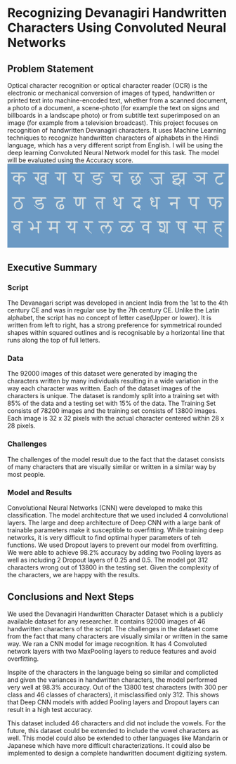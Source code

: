 # Recognizing Devanagiri Handwritten Characters Using Convoluted Neural Networks

## Problem Statement
Optical character recognition or optical character reader (OCR) is the electronic or mechanical conversion of images of typed, handwritten or printed text into machine-encoded text, whether from a scanned document, a photo of a document, a scene-photo (for example the text on signs and billboards in a landscape photo) or from subtitle text superimposed on an image (for example from a television broadcast). This project focuses on recognition of handwritten Devanagiri characters. It uses Machine Learning techniques to recognize handwritten characters of alphabets in the Hindi language, which has a very different script from English. I will be using the deep learning Convoluted Neural Network model for this task. The model will be evaluated using the Accuracy score.
![devanagiri script](./images/devanagiri.png)

## Executive Summary

### Script

The Devanagari script was developed in ancient India from the 1st to the 4th century CE and was in regular use by the 7th century CE. Unlike the Latin alphabet, the script has no concept of letter case(Upper or lower). It is written from left to right, has a strong preference for symmetrical rounded shapes within squared outlines and is recognisable by a horizontal line that runs along the top of full letters.

### Data

The 92000 images of this dataset were generated by imaging the characters written by many individuals resulting in a wide variation in the way each character was written. Each of the dataset images of the characters is unique. The dataset is randomly split into a training set with 85% of the data and a testing set with 15% of the data. The Training Set consists of 78200 images and the training set consists of 13800 images. Each image is 32 x 32 pixels with the actual character centered within 28 x 28 pixels.

### Challenges

The challenges of the model result due to the fact that the dataset consists of many characters that are visually similar or written in a similar way by most people.

### Model and Results

Convolutional Neural Networks (CNN) were developed to make this classification. The model architecture that we used included 4 convolutional layers. The large and deep architecture of Deep CNN with a large bank of trainable parameters make it susceptible to overfitting. While training deep networks, it is very difficult to find optimal hyper parameters of teh functions. We used Dropout layers to prevent our model from overfitting. We were able to achieve 98.2% accuracy by adding two Pooling layers as well as including 2 Dropout layers of 0.25 and 0.5. The model got 312 characters wrong out of 13800 in the testing set. Given the complexity of the characters, we are happy with the results.


## Conclusions and Next Steps
We used the Devanagiri Handwritten Character Dataset which is a publicly available dataset for any researcher. It contains 92000 images of 46 handwritten characters of the script. The challenges in the dataset come from the fact that many characters are visually similar or written in the same way. We ran a CNN model for image recognition. It has 4 Convoluted network layers with two MaxPooling layers to reduce features and avoid overfitting.

Inspite of the characters in the language being so similar and complicted and given the variances in handwritten characters, the model performed very well at 98.3% accuracy. Out of the 13800 test characters (with 300 per class and 46 classes of characters), it misclassified only 312. This shows that Deep CNN models with added Pooling layers and Dropout layers can result in a high test accuracy.

This dataset included 46 characters and did not include the vowels. For the future, this dataset could be extended to include the vowel characters as well. This model could also be extended to other languages like Mandarin or Japanese which have more difficult characterizations. It could also be implemented to design a complete handwritten document digitizing system.
